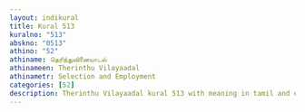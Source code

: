 ```yaml
---
layout: indikural
title: Kural 513
kuralno: "513"
abskno: "0513"
athino: "52"
athiname: தெரிந்துவினையாடல்
athinameen: Therinthu Vilayaadal
athinametr: Selection and Employment
categories: [52]
description: Therinthu Vilayaadal kural 513 with meaning in tamil and english 
---
```



